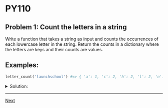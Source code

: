 # PY110
## Problem 1: Count the letters in a string

Write a function that takes a string as input and counts the occurrences of each
lowercase letter in the string. Return the counts in a dictionary where the
letters are keys and their counts are values.

## Examples:

```python
letter_count('launchschool') #=> { 'a': 1, 'c': 2, 'h': 2, 'l': 2, 'n':1, 'o': 2, 's':1, 'u': 1 }
```

<details>
<summary>Solution:</summary>

```python
def letter_count(string):
    result = {}
    for char in string:
        if char.islower():
            result[char] = result.get(char, 0) + 1
    return result
```

</details>

---

[Next](02.md)
